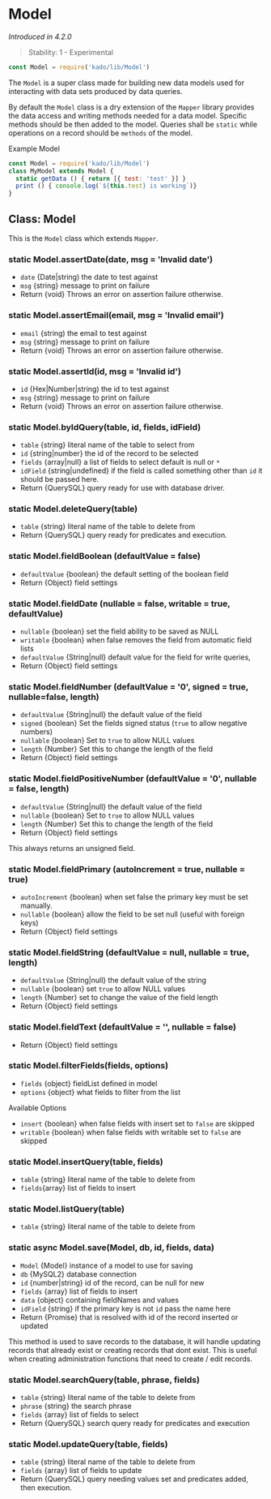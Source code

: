 # Model
*Introduced in 4.2.0*
> Stability: 1 - Experimental
```js
const Model = require('kado/lib/Model')
```
The `Model` is a super class made for building new data models used for
interacting with data sets produced by data queries.

By default the `Model` class is a dry extension of the `Mapper` library provides
the data access and writing methods needed for a data model. Specific methods
should be then added to the model. Queries shall be `static` while operations on
a record should be `methods` of the model.

Example Model
```js
const Model = require('kado/lib/Model')
class MyModel extends Model {
  static getData () { return [{ test: 'test' }] }
  print () { console.log(`${this.test} is working`)}
}
```

## Class: Model
This is the `Model` class which extends `Mapper`.

### static Model.assertDate(date, msg = 'Invalid date')
* `date` {Date|string) the date to test against
* `msg` {string} message to print on failure
* Return {void}
Throws an error on assertion failure otherwise.

### static Model.assertEmail(email, msg = 'Invalid email')
* `email` {string) the email to test against
* `msg` {string} message to print on failure
* Return {void}
Throws an error on assertion failure otherwise.

### static Model.assertId(id, msg = 'Invalid id')
* `id` {Hex|Number|string) the id to test against
* `msg` {string} message to print on failure
* Return {void}
Throws an error on assertion failure otherwise.

### static Model.byIdQuery(table, id, fields, idField)
* `table` {string} literal name of the table to select from
* `id` {string|number} the id of the record to be selected
* `fields` {array|null} a list of fields to select default is null or `*`
* `idField` {string|undefined} if the field is called something other than `id`
it should be passed here.
* Return {QuerySQL} query ready for use with database driver.

### static Model.deleteQuery(table)
* `table` {string} literal name of the table to delete from
* Return {QuerySQL} query ready for predicates and execution.

### static Model.fieldBoolean (defaultValue = false)
* `defaultValue` {boolean} the default setting of the boolean field
* Return {Object} field settings

### static Model.fieldDate (nullable = false, writable = true, defaultValue)
* `nullable` {boolean} set the field ability to be saved as NULL
* `writable` {boolean} when false removes the field from automatic field lists
* `defaultValue` {String|null} default value for the field
  for write queries,
* Return {Object} field settings

### static Model.fieldNumber (defaultValue = '0', signed = true, nullable=false, length)
* `defaultValue` {String|null} the default value of the field
* `signed` {boolean} Set the fields signed status (`true` to allow negative numbers)
* `nullable` {boolean} Set to `true` to allow NULL values
* `length` {Number} Set this to change the length of the field
* Return {Object} field settings

### static Model.fieldPositiveNumber (defaultValue = '0', nullable = false, length)
* `defaultValue` {String|null} the default value of the field
* `nullable` {boolean} Set to `true` to allow NULL values
* `length` {Number} Set this to change the length of the field
* Return {Object} field settings

This always returns an unsigned field.

### static Model.fieldPrimary (autoIncrement = true, nullable = true)
* `autoIncrement` {boolean} when set false the primary key must be set manually.
* `nullable` {boolean} allow the field to be set null (useful with foreign keys)
* Return {Object} field settings

### static Model.fieldString (defaultValue = null, nullable = true, length)
* `defaultValue` {String|null} the default value of the string
* `nullable` {boolean} set `true` to allow NULL values
* `length` {Number} set to change the value of the field length
* Return {Object} field settings

### static Model.fieldText (defaultValue = '', nullable = false)
* Return {Object} field settings


### static Model.filterFields(fields, options)
* `fields` {object} fieldList defined in model
* `options` {object} what fields to filter from the list

Available Options
* `insert` {boolean} when false fields with insert set to `false` are skipped
* `writable` {boolean} when false fields with writable set to `false` are skipped

### static Model.insertQuery(table, fields)
* `table` {string} literal name of the table to delete from
* `fields`{array} list of fields to insert

### static Model.listQuery(table)
* `table` {string} literal name of the table to delete from

### static async Model.save(Model, db, id, fields, data)
* `Model` {Model} instance of a model to use for saving
* `db` {MySQL2} database connection
* `id` {number|string} id of the record, can be null for new
* `fields` {array} list of fields to insert
* `data` {object} containing fieldNames and values
* `idField` {string} if the primary key is not `id` pass the name here
* Return {Promise} that is resolved with id of the record inserted or updated

This method is used to save records to the database, it will handle updating
records that already exist or creating records that dont exist. This is useful
when creating administration functions that need to create / edit records.

### static Model.searchQuery(table, phrase, fields)
* `table` {string} literal name of the table to delete from
* `phrase` {string} the search phrase
* `fields` {array} list of fields to select
* Return {QuerySQL} search query ready for predicates and execution

### static Model.updateQuery(table, fields)
* `table` {string} literal name of the table to delete from
* `fields` {array} list of fields to update
* Return {QuerySQL} query needing values set and predicates added, then
execution.
